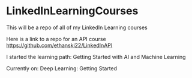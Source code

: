 # LinkedInLearningCourses
This will be a repo of all of my LinkedIn Learning courses

Here is a link to a repo for an API course https://github.com/ethanski22/LinkedInAPI

I started the learning path: Getting Started with AI and Machine Learning

Currently on: Deep Learning: Getting Started
